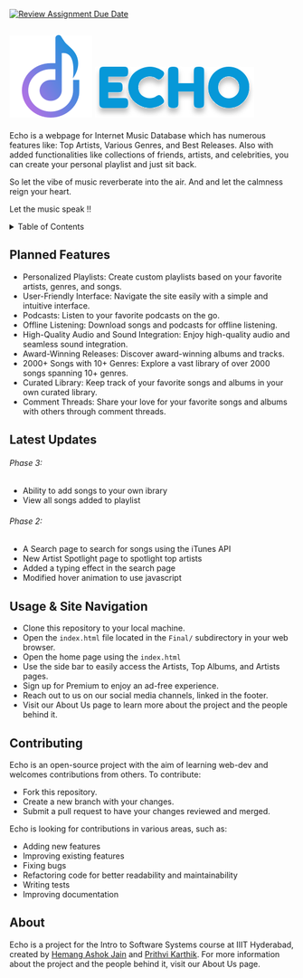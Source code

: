 [![Review Assignment Due Date](https://classroom.github.com/assets/deadline-readme-button-24ddc0f5d75046c5622901739e7c5dd533143b0c8e959d652212380cedb1ea36.svg)](https://classroom.github.com/a/uO3FBJhb)

## ![Echo](Final/assets/favicon.svg) ![Echo](Final/assets/logo-text.svg)
Echo is a webpage for Internet Music Database which has numerous features like: Top Artists, Various Genres, and Best Releases. Also with added functionalities like collections of friends, artists, and celebrities, you can create your personal playlist and just sit back.

So let the vibe of music reverberate into the air. And and let the calmness reign your heart.

Let the music speak !!

<details>
  <summary>Table of Contents</summary>
  <ol>
    <li>
      <a href="#features-to-be-implemented">Planned Features</a>
    </li>
    <li><a href="#latest-updates">Latest Updates</a></li>
    <li><a href="#usage-site-navigation">Usage & Site Navigation</a></li>
    <li><a href="#contributing">Contributing</a></li>
    <li><a href="#about">About</a></li>
  </ol>
</details>

<h2 id="features-to-be-implemented">Planned Features</h2>

- Personalized Playlists: Create custom playlists based on your favorite artists, genres, and songs.
- User-Friendly Interface: Navigate the site easily with a simple and intuitive interface.
- Podcasts: Listen to your favorite podcasts on the go.
- Offline Listening: Download songs and podcasts for offline listening.
- High-Quality Audio and Sound Integration: Enjoy high-quality audio and seamless sound integration.
- Award-Winning Releases: Discover award-winning albums and tracks.
- 2000+ Songs with 10+ Genres: Explore a vast library of over 2000 songs spanning 10+ genres.
- Curated Library: Keep track of your favorite songs and albums in your own curated library.
- Comment Threads: Share your love for your favorite songs and albums with others through comment threads.

<h2 id="latest-updates">Latest Updates</h2>

###### Phase 3:

- Ability to add songs to your own ibrary
- View all songs added to playlist

###### Phase 2:

- A Search page to search for songs using the iTunes API
- New Artist Spotlight page to spotlight top artists
- Added a typing effect in the search page
- Modified hover animation to use javascript

<h2 id="usage-site-navigation">Usage & Site Navigation</h2>

- Clone this repository to your local machine.
- Open the `index.html` file located in the `Final/` subdirectory in your web browser.
- Open the home page using the `index.html`
- Use the side bar to easily access the Artists, Top Albums, and Artists pages.
- Sign up for Premium to enjoy an ad-free experience.
- Reach out to us on our social media channels, linked in the footer.
- Visit our About Us page to learn more about the project and the people behind it.

<h2 id="contributing">Contributing</h2>
Echo is an open-source project with the aim of learning web-dev and welcomes contributions from others. To contribute:

- Fork this repository.
- Create a new branch with your changes.
- Submit a pull request to have your changes reviewed and merged.

Echo is looking for contributions in various areas, such as:

- Adding new features
- Improving existing features
- Fixing bugs
- Refactoring code for better readability and maintainability
- Writing tests
- Improving documentation

<h2 id="about">About</h2>

Echo is a project for the Intro to Software Systems course at IIIT Hyderabad, created by [Hemang Ashok Jain](https://linktr.ee/HemangJain) and [Prithvi Karthik](https://linktr.ee/prithvikarthik). For more information about the project and the people behind it, visit our About Us page.
